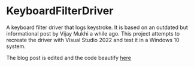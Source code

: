 # KeyboardFilterDriver

A keyboard filter driver that logs keystroke. It is based on an outdated but informational post by Vijay Mukhi a while ago. This project attempts to recreate the driver with Visual Studio 2022 and test it in a Windows 10 system.

The blog post is edited and the code beautify [here](https://github.com/mn297/KeyboardFilterDriver/blob/main/VijayMukhiBlogPost.md)
